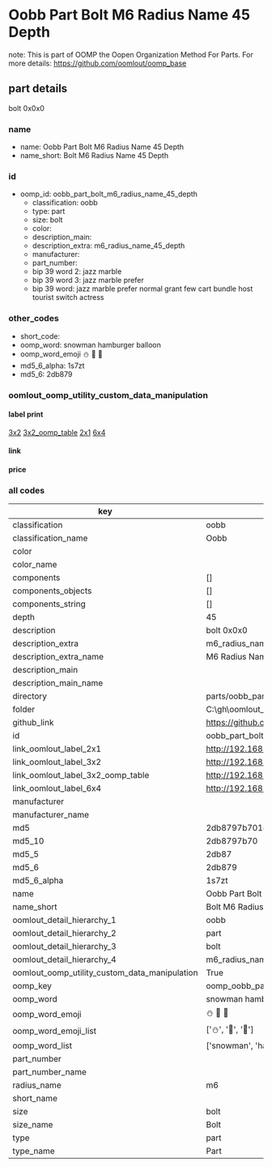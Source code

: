 # Oobb Part Bolt M6 Radius Name 45 Depth  

note: This is part of OOMP the Oopen Organization Method For Parts. For more details: https://github.com/oomlout/oomp_base

##  part details
  



bolt 0x0x0



### name
* name: Oobb Part Bolt M6 Radius Name 45 Depth
* name_short: Bolt M6 Radius Name 45 Depth
### id
* oomp_id: oobb_part_bolt_m6_radius_name_45_depth
  * classification: oobb
  * type: part
  * size: bolt
  * color: 
  * description_main: 
  * description_extra: m6_radius_name_45_depth
  * manufacturer: 
  * part_number: 
  * bip 39 word 2: jazz marble
  * bip 39 word 3: jazz marble prefer
  * bip 39 word: jazz marble prefer normal grant few cart bundle host tourist switch actress

### other_codes
* short_code: 
* oomp_word: snowman hamburger balloon
* oomp_word_emoji :snowman: :hamburger: :balloon:
* md5_6_alpha: 1s7zt
* md5_6: 2db879






### oomlout_oomp_utility_custom_data_manipulation
#### label print
[3x2](http://192.168.1.245:1112/?label=oomp%201s7zt)
[3x2_oomp_table](http://192.168.1.108:1112/?label=oomp%201s7zt)
[2x1](http://192.168.1.242:1112/?label=oomp%201s7zt)
[6x4](http://192.168.1.55:1112/?label=oomp%201s7zt)    

#### link

                              

#### price







### all codes 
| key | value |  
| --- | --- |  
| classification | oobb |  
| classification_name | Oobb |  
| color |  |  
| color_name |  |  
| components | [] |  
| components_objects | [] |  
| components_string | [] |  
| depth | 45 |  
| description | bolt 0x0x0 |  
| description_extra | m6_radius_name_45_depth |  
| description_extra_name | M6 Radius Name 45 Depth |  
| description_main |  |  
| description_main_name |  |  
| directory | parts/oobb_part_bolt_m6_radius_name_45_depth |  
| folder | C:\gh\oomlout_oobb_version_4_generated_parts\parts\oobb_part_bolt_m6_radius_name_45_depth |  
| github_link | https://github.com/oomlout/oomlout_oomp_part_src/tree/main/parts/oobb_part_bolt_m6_radius_name_45_depth |  
| id | oobb_part_bolt_m6_radius_name_45_depth |  
| link_oomlout_label_2x1 | http://192.168.1.242:1112/?label=oomp%201s7zt |  
| link_oomlout_label_3x2 | http://192.168.1.245:1112/?label=oomp%201s7zt |  
| link_oomlout_label_3x2_oomp_table | http://192.168.1.108:1112/?label=oomp%201s7zt |  
| link_oomlout_label_6x4 | http://192.168.1.55:1112/?label=oomp%201s7zt |  
| manufacturer |  |  
| manufacturer_name |  |  
| md5 | 2db8797b701e44615632d96353a1ebbb |  
| md5_10 | 2db8797b70 |  
| md5_5 | 2db87 |  
| md5_6 | 2db879 |  
| md5_6_alpha | 1s7zt |  
| name | Oobb Part Bolt M6 Radius Name 45 Depth |  
| name_short | Bolt M6 Radius Name 45 Depth |  
| oomlout_detail_hierarchy_1 | oobb |  
| oomlout_detail_hierarchy_2 | part |  
| oomlout_detail_hierarchy_3 | bolt |  
| oomlout_detail_hierarchy_4 | m6_radius_name_45_depth |  
| oomlout_oomp_utility_custom_data_manipulation | True |  
| oomp_key | oomp_oobb_part_bolt_m6_radius_name_45_depth |  
| oomp_word | snowman hamburger balloon |  
| oomp_word_emoji | :snowman: :hamburger: :balloon: |  
| oomp_word_emoji_list | [':snowman:', ':hamburger:', ':balloon:'] |  
| oomp_word_list | ['snowman', 'hamburger', 'balloon'] |  
| part_number |  |  
| part_number_name |  |  
| radius_name | m6 |  
| short_name |  |  
| size | bolt |  
| size_name | Bolt |  
| type | part |  
| type_name | Part |  
